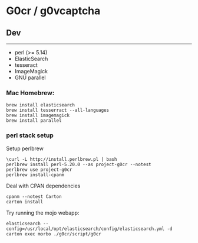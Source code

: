 G0cr / g0vcaptcha
=================

## Dev
---

* perl (>= 5.14)
* ElasticSearch
* tesseract
* ImageMagick
* GNU parallel

### Mac Homebrew:

    brew install elasticsearch
    brew install tesserract --all-languages
    brew install imagemagick
    brew install parallel

### perl stack setup

Setup perlbrew

    \curl -L http://install.perlbrew.pl | bash
    perlbrew install perl-5.20.0 --as project-g0cr --notest
    perlbrew use project-g0cr
    perlbrew install-cpanm

Deal with CPAN dependencies

    cpanm --notest Carton
    carton install

Try running the mojo webapp:

    elasticsearch --config=/usr/local/opt/elasticsearch/config/elasticsearch.yml -d
    carton exec morbo ./g0cr/script/g0cr
